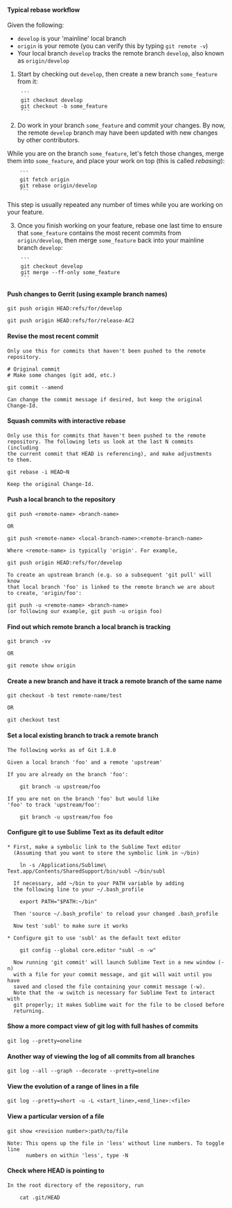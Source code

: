 #### Typical rebase workflow

Given the following:
* `develop` is your 'mainline' local branch
* `origin` is your remote (you can verify this by typing `git remote -v`)
* Your local branch `develop` tracks the remote branch `develop`,
  also known as `origin/develop`

1. Start by checking out `develop`, then create a new branch `some_feature`
from it:

        ```
        git checkout develop
        git checkout -b some_feature
        ```

2. Do work in your branch `some_feature` and commit your changes.
By now, the remote `develop` branch may have been updated with
new changes by other contributors.

While you are on the branch `some_feature`, let's fetch those changes,
merge them into `some_feature`, and place your work on top
(this is called *rebasing*):

        ```
        git fetch origin
        git rebase origin/develop
        ```

This step is usually repeated any number of times while you are
working on your feature.

3. Once you finish working on your feature, rebase one last time to
ensure that `some_feature` contains the most recent commits from
`origin/develop`, then merge `some_feature` back into your mainline
branch `develop`:

        ```
        git checkout develop
        git merge --ff-only some_feature
        ```


#### Push changes to Gerrit (using example branch names)

    git push origin HEAD:refs/for/develop

    git push origin HEAD:refs/for/release-AC2


#### Revise the most recent commit

    Only use this for commits that haven't been pushed to the remote
    repository.

    # Original commit
    # Make some changes (git add, etc.)

    git commit --amend

    Can change the commit message if desired, but keep the original Change-Id.


#### Squash commits with interactive rebase

    Only use this for commits that haven't been pushed to the remote
    repository. The following lets us look at the last N commits (including
    the current commit that HEAD is referencing), and make adjustments
    to them.

    git rebase -i HEAD~N

    Keep the original Change-Id.


#### Push a local branch to the repository

    git push <remote-name> <branch-name>

    OR

    git push <remote-name> <local-branch-name>:<remote-branch-name>

    Where <remote-name> is typically 'origin'. For example,

    git push origin HEAD:refs/for/develop

    To create an upstream branch (e.g. so a subsequent 'git pull' will know
    that local branch 'foo' is linked to the remote branch we are about
    to create, 'origin/foo':

    git push -u <remote-name> <branch-name>
    (or following our example, git push -u origin foo)


#### Find out which remote branch a local branch is tracking

    git branch -vv

    OR

    git remote show origin


#### Create a new branch and have it track a remote branch of the same name

    git checkout -b test remote-name/test

    OR

    git checkout test


#### Set a local existing branch to track a remote branch
    
    The following works as of Git 1.8.0

    Given a local branch 'foo' and a remote 'upstream'

    If you are already on the branch 'foo':

        git branch -u upstream/foo

    If you are not on the branch 'foo' but would like
    'foo' to track 'upstream/foo':

        git branch -u upstream/foo foo


#### Configure git to use Sublime Text as its default editor

    * First, make a symbolic link to the Sublime Text editor
      (Assuming that you want to store the symbolic link in ~/bin)

        ln -s /Applications/Sublime\ Text.app/Contents/SharedSupport/bin/subl ~/bin/subl

      If necessary, add ~/bin to your PATH variable by adding
      the following line to your ~/.bash_profile

        export PATH="$PATH:~/bin"

      Then 'source ~/.bash_profile' to reload your changed .bash_profile

      Now test 'subl' to make sure it works

    * Configure git to use 'subl' as the default text editor

        git config --global core.editor "subl -n -w"

      Now running 'git commit' will launch Sublime Text in a new window (-n)
      with a file for your commit message, and git will wait until you have
      saved and closed the file containing your commit message (-w).
      Note that the -w switch is necessary for Sublime Text to interact with
      git properly; it makes Sublime wait for the file to be closed before
      returning.


#### Show a more compact view of git log with full hashes of commits

    git log --pretty=oneline


#### Another way of viewing the log of all commits from all branches

    git log --all --graph --decorate --pretty=oneline


#### View the evolution of a range of lines in a file

    git log --pretty=short -u -L <start_line>,<end_line>:<file>


#### View a particular version of a file

    git show <revision number>:path/to/file

    Note: This opens up the file in 'less' without line numbers. To toggle line
          numbers on within 'less', type -N


#### Check where HEAD is pointing to

    In the root directory of the repository, run

        cat .git/HEAD
